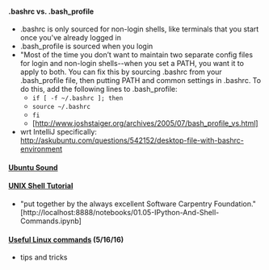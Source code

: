 #### .bashrc vs. .bash_profile
* .bashrc is only sourced for non-login shells, like terminals that you start once you've already logged in
* .bash_profile is sourced when you login
* "Most of the time you don’t want to maintain two separate config files for login and non-login shells--when you set a PATH, you want it to apply to both. You can fix this by sourcing .bashrc from your .bash_profile file, then putting PATH and common settings in .bashrc.  To do this, add the following lines to .bash_profile:
  * `if [ -f ~/.bashrc ]; then`
  * `source ~/.bashrc`
  * `fi`
  * [http://www.joshstaiger.org/archives/2005/07/bash_profile_vs.html]
* wrt IntelliJ specifically: http://askubuntu.com/questions/542152/desktop-file-with-bashrc-environment

#### [Ubuntu Sound](https://wiki.ubuntu.com/Sound)

#### [UNIX Shell Tutorial](http://swcarpentry.github.io/shell-novice/)
* "put together by the always excellent Software Carpentry Foundation." [http://localhost:8888/notebooks/01.05-IPython-And-Shell-Commands.ipynb]

#### [Useful Linux commands](http://www.commandlinefu.com/commands/browse/sort-by-votes) (5/16/16)
* tips and tricks